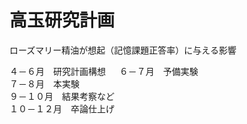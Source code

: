# 高玉研究計画
ローズマリー精油が想起（記憶課題正答率）に与える影響



４－６月　研究計画構想  　
６－７月　予備実験  
７－８月　本実験  
９－１０月　結果考察など  
１０－１２月　卒論仕上げ  
